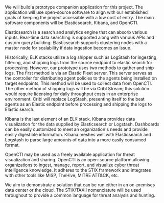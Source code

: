 We will build a prototype companion application for this project. The application will use open-source software to align with our established goals of keeping the project accessible with a low cost of entry. The main software components will be Elasticsearch, Kibana, and OpenCTI.

Elasticsearch is a search and analytics engine that can absorb various inputs. Real-time data searching is supported along with various APIs and custom query building. Elasticsearch supports clustering nodes with a master node for scalability if data ingestion becomes an issue. 

Historically, ELK stacks utilize a log shipper such as LogStash for ingesting, filtering, and shipping logs from the source endpoint to elastic search for processing. However, our prototype uses two methods to gather and ship logs. The first method is via an Elastic Fleet server. This server serves as the controller for distributing agent policies to the agents being installed on target endpoints. This method will be used to collect data from OpenCTI. The other method of shipping logs will be via Cribl Stream; this solution would require licensing for daily throughput costs in an enterprise environment. Cribl will replace LogStash, presenting itself to the beat agents as an Elastic endpoint before processing and shipping the logs to Elastic search.

Kibana is the last element of an ELK stack. Kibana provides data visualization for the data supplied by Elasticsearch or Logstash. Dashboards can be easily customized to meet an organization's needs and provide easily digestible information. Kibana meshes well with Elasticsearch and Logstash to parse large amounts of data into a more easily consumed format.

OpenCTI may be used as a freely available application for threat visualization and sharing. OpenCTI is an open-source platform allowing organizations to ingest, manage, report, and visualize cyber threat intelligence knowledge. It adheres to the STIX framework and integrates with other tools like MISP, TheHive, MITRE ATT&CK, etc.

We aim to demonstrate a solution that can be run either in an on-premises data center or the cloud. The STIX/TAXII nomenclature will be used throughout to provide a common language for threat analysis and hunting.
